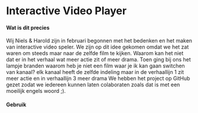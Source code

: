 Interactive Video Player
=======================================

<h4>Wat is dit precies</h4>
Wij Niels & Harold zijn in februari begonnen met het bedenken en het maken van interactive video speler. We zijn op dit
idee gekomen omdat we het zat waren om steeds maar naar de zelfde film te kijken. Waarom kan het niet dat er in het 
verhaal wat meer actie zit of meer drama. Toen ging bij ons het lampje branden waarom heb je niet een film waar je ik 
kan gaan switchen van kanaal? elk kanaal heeft de zelfde indeling maar in de verhaallijn 1 zit meer actie en in verhaallijn
3 meer drama
We hebben het project op GitHub gezet zodat we iedereen kunnen laten colaboraten zoals dat is met een moeilijk engels woord ;).

<h4>Gebruik</h4>
